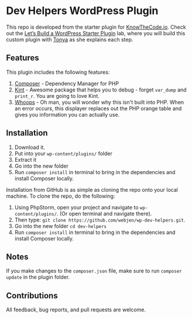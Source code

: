 # Dev Helpers WordPress Plugin

This repo is developed from the starter plugin for [KnowTheCode.io](https://knowthecode.io). Check out the [Let’s Build a WordPress Starter Plugin](https://knowthecode.io/labs/lets-build-wordpress-starter-plugin) lab, where you will build this custom plugin with [Tonya](https://knowthecode.io/about) as she explains each step.

## Features

This plugin includes the following features:

1. [Composer](https://getcomposer.org/) - Dependency Manager for PHP
2. [Kint](https://github.com/kint-php/kint) - Awesome package that helps you to debug - forget `var_dump` and `print_r`. You are going to love Kint.
3. [Whoops](https://github.com/filp/whoops) - Oh man, you will wonder why this isn't built into PHP. When an error occurs, this displayer replaces out the PHP orange table and gives you information you can actually use.

## Installation

1. Download it.
2. Put into your `wp-content/plugins/` folder
3. Extract it
4. Go into the new folder
5. Run `composer install` in terminal to bring in the dependencies and install Composer locally.

Installation from GitHub is as simple as cloning the repo onto your local machine.  To clone the repo, do the following:

1. Using PhpStorm, open your project and navigate to `wp-content/plugins/`. (Or open terminal and navigate there).
2. Then type: `git clone https://github.com/webjen/wp-dev-helpers.git`.
3. Go into the new folder `cd dev-helpers`
4. Run `composer install` in terminal to bring in the dependencies and install Composer locally.

## Notes

If you make changes to the `composer.json` file, make sure to run `composer update` in the plugin folder.

## Contributions

All feedback, bug reports, and pull requests are welcome.